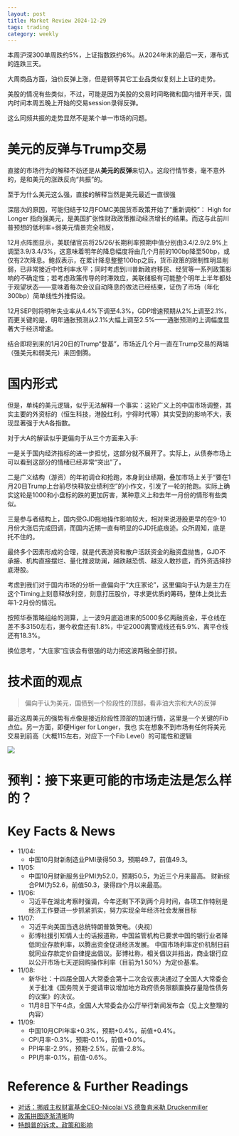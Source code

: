 ```yaml
---
layout: post
title: Market Review 2024-12-29
tags: trading
category: weekly
---
```



本周沪深300单周跌约5%，上证指数跌约6%。从2024年末的最后一天，瀑布式的连跌三天。

大周商品方面，油价反弹上涨，但是铜等其它工业品类似复刻上上证的走势。

美股的情况有些类似，不过，可能是因为美股的交易时间略微和国内错开半天，国内时间本周五晚上开始的交易session录得反弹。

这么同频共振的走势显然不是某个单一市场的问题。

# 美元的反弹与Trump交易

直接的市场行为的解释不妨还是从**美元的反弹**来切入。这段行情节奏，毫不意外的，是和美元的涨跌反向“共振”的。

至于为什么美元这么强，直接的解释当然是美元最近一直很强

深层次的原因，可能归结于12月FOMC美国货币政策开始了“重新调校”： High for Longer 指向强美元，是美国扩张性财政政策推动经济增长的结果。而这与此前川普预想的低利率+弱美元情景完全相反，

12月点阵图显示，美联储官员将25/26/长期利率预期中值分别由3.4/2.9/2.9%上调至3.9/3.4/3%，这意味着明年的降息幅度将由几个月前的100bp降至50bp，或仅有2次降息。鲍叔表示，在累计降息整整100bp之后，货币政策的限制性明显削弱，已非常接近中性利率水平；同时考虑到川普新政府移民、经贸等一系列政策影响的不确定性；若考虑政策传导的时滞效应，美联储极有可能整个明年上半年都处于观望状态——意味着每次会议自动降息的做法已经结束，证伪了市场（年化300bp）简单线性外推假设。

12月SEP则将明年失业率从4.4%下调至4.3%，GDP增速预期从2%上调至2.1%，而更关键的是，明年通胀预测从2.1%大幅上调至2.5%——通胀预测的上调幅度显著大于经济增速。

结合即将到来的1月20日的Trump“登基”，市场近几个月一直在Trump交易的两端（强美元和弱美元）来回倒腾。

# 国内形式

但是，单纯的美元逻辑，似乎无法解释一个事实：这轮广义上的中国市场调整，其实主要的外资标的（恒生科技，港股红利，宁得时代等）其实受到的影响不大，表现显著强于大A各指数。

对于大A的解读似乎更偏向于从三个方面来入手:

一是关于国内经济指标的进一步担忧，这部分就不展开了。实际上，从债券市场上可以看到这部分的情绪已经非常“突出”了。

二是广义结构（游资）的年初调仓和抢跑，本身到业绩期，叠加市场上关于“要在1月20日Trump上台前尽快释放业绩利空”的小作文，引发了一轮的抢跑。实际上确实这轮是1000和小盘标的跌的更加厉害，某种意义上和去年一月份的情形有些类似。

三是参与者结构上，国内受GJD拖地操作影响较大，相对来说港股更早的在9-10月份大涨后完成回调，而国内近期一直有明显的GJD托底痕迹。众所周知，底是托不住的。

最终多个因素形成的合理，就是代表游资和散户活跃资金的融资盘抛售，GJD不承接、机构直接摆烂、量化推波助澜，越跌越恐慌、越没人敢抄底，而外资选择抄底港股。

考虑到我们对于国内市场的分析一直偏向于“大庄家论”，这里偏向于认为是主力在这个Timing上刻意释放利空，刻意打压股价，寻求更优质的筹码，整体上类比去年1-2月份的情况。

按照华泰策略组给的测算，上一波9月底追进来的5000多亿两融资金，平仓线在差不多3150左右，据今收盘还有1.8%，中证2000离警戒线还有5.9%、离平仓线还有18.3%。

换位思考，“大庄家”应该会有很强的动力把这波两融全部打损。

# 技术面的观点

> 偏向于认为美元，国债到一个阶段性的顶部，看非油大宗和大A的反弹

最近这周美元的强势有点像是接近阶段性顶部的加速行情，这里是一个关键的Fib点位。另一方面，即便Higer for Longer，我也
实在想象不到市场有任何将美元交易到前高（大概115左右，对应下一个Fib Level）的可能性和逻辑

![](https://crsando.github.io/images/2025-01-05/DXY_2025-01-05_11-51-11_c50bb.png)

# 预判：接下来更可能的市场走法是怎么样的？


# Key Facts & News

- 11/04:
    - 中国10月财新制造业PMI录得50.3，预期49.7，前值49.3。
- 11/05:
    - 中国10月财新服务业PMI为52.0，预期50.5，为近三个月来最高。 财新综合PMI为52.6，前值50.3，录得四个月以来最高。
- 11/06: 
    - 习近平在湖北考察时强调，今年还剩下不到两个月时间，各项工作特别是经济工作要进一步抓紧抓实，努力实现全年经济社会发展目标
- 11/07:
    - 习近平向美国当选总统特朗普致贺电。（央视）
    - 彭博社援引知情人士的话报道称，中国监管机构已要求中国的银行业者降低同业存款利率，以腾出资金促进经济发展。 中国市场利率定价机制日前就同业存款定价自律提出倡议。彭博社称，相关倡议并指出，商业银行应以公开市场七天逆回购操作利率（目前为1.50%）为定价基准。
- 11/08: 
    - 新华社：十四届全国人大常委会第十二次会议表决通过了全国人大常委会关于批准《国务院关于提请审议增加地方政府债务限额置换存量隐性债务的议案》的决议。
    - 11月8日下午4点，全国人大常委会办公厅举行新闻发布会（见上文整理的内容）
- 11/09: 
    - 中国10月CPI年率+0.3%，预期+0.4%，前值+0.4%。
    - CPI月率-0.3%，预期-0.1%，前值+0.0%。
    - PPI年率-2.9%，预期-2.5%，前值-2.8%。
    - PPI月率-0.1%，前值-0.6%。

# Reference & Further Readings

* [对话：挪威主权财富基金CEO-Nicolai VS 德鲁肯米勒 Druckenmiller](https://mp.weixin.qq.com/s/Tm5jlBJuz3sMOuU3fppC0A)
* [政策拼图逐渐清晰](https://mp.weixin.qq.com/s/vIcTuXlJQj5oNJjL3xKe_A)购
* [特朗普的诉求，政策和影响](https://mp.weixin.qq.com/s/C2gIetBkwACkIiNARtjKWg)